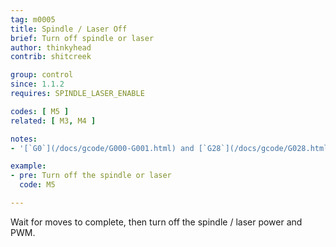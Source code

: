 ```yaml
---
tag: m0005
title: Spindle / Laser Off
brief: Turn off spindle or laser
author: thinkyhead
contrib: shitcreek

group: control
since: 1.1.2
requires: SPINDLE_LASER_ENABLE

codes: [ M5 ]
related: [ M3, M4 ]

notes:
- '[`G0`](/docs/gcode/G000-G001.html) and [`G28`](/docs/gcode/G028.html) will also turn the laser off'

example:
- pre: Turn off the spindle or laser
  code: M5

---
```


Wait for moves to complete, then turn off the spindle / laser power and PWM.
